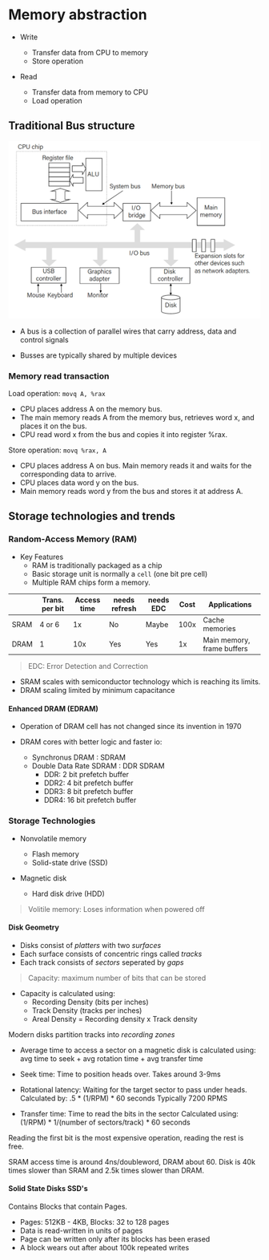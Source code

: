 # Memory abstraction

- Write
    - Transfer data from CPU to memory
    - Store operation

- Read
    - Transfer data from memory to CPU
    - Load operation


## Traditional Bus structure

![a bus structure](./img/abstract_computer.png)

- A bus is a collection of parallel wires that carry address, data and control signals

- Busses are typically shared by multiple devices

### Memory read transaction

Load operation: `movq A, %rax`

- CPU places address A on the memory bus.
- The main memory reads A from the memory bus, retrieves word x, and places it on the bus.
- CPU read word x from the bus and copies it into register %rax.

Store operation: `movq %rax, A`

- CPU places address A on bus. Main memory reads it and waits for the corresponding data to arrive.
- CPU places data word y on the bus.
- Main memory reads word y from the bus and stores it at address A.

## Storage technologies and trends

### Random-Access Memory (RAM)

- Key Features
    - RAM is traditionally packaged as a chip
    - Basic storage unit is normally a `cell` (one bit pre cell)
    - Multiple RAM chips form a memory.

||Trans. per bit|Access time|needs refresh|needs EDC|Cost|Applications|
|-|-|-|-|-|-|-|
|SRAM|4 or 6|1x|No|Maybe|100x|Cache memories|
|DRAM|1|10x|Yes|Yes|1x|Main memory, frame buffers|

>EDC: Error Detection and Correction

- SRAM scales with semiconductor technology which is reaching its limits.
- DRAM scaling limited by minimum capacitance

#### Enhanced DRAM (EDRAM)

- Operation of DRAM cell has not changed since its invention in 1970

- DRAM cores with better logic and faster io: 
    - Synchronus DRAM : SDRAM
    - Double Data Rate SDRAM : DDR SDRAM
        - DDR: 2 bit prefetch buffer
        - DDR2: 4 bit prefetch buffer
        - DDR3: 8 bit prefetch buffer
        - DDR4: 16 bit prefetch buffer

### Storage Technologies

- Nonvolatile memory
    - Flash memory
    - Solid-state drive (SSD)

- Magnetic disk
    - Hard disk drive (HDD)
    

> Volitile memory: Loses information when powered off

#### Disk Geometry

-   Disks consist of *platters* with two *surfaces*
-   Each surface consists of concentric rings called *tracks*
-   Each track consists of *sectors* seperated by *gaps*

> Capacity: maximum number of bits that can be stored

- Capacity is calculated using:
    -   Recording Density (bits per inches)
    -   Track Density (tracks per inches)
    -   Areal Density = Recording density x Track density

Modern disks partition tracks into *recording zones*

- Average time to access a sector on a magnetic disk is calculated using:
avg time to seek + avg rotation time + avg transfer time

- Seek time:
Time to position heads over.
Takes around 3-9ms

- Rotational latency:
Waiting for the target sector to pass under heads.
Calculated by: .5 * (1/RPM) * 60 seconds
Typically 7200 RPMS

- Transfer time:
Time to read the bits in the sector
Calculated using: (1/RPM) * 1/(number of sectors/track) * 60 seconds

Reading the first bit is the most expensive operation, reading the rest is free.

SRAM access time is around 4ns/doubleword, DRAM about 60.
Disk is 40k times slower than SRAM and 2.5k times slower than DRAM.

#### Solid State Disks SSD's

Contains Blocks that contain Pages.
-   Pages: 512KB - 4KB, Blocks: 32 to 128 pages
-   Data is read-written in units of pages
-   Page can be written only after its blocks has been erased
-   A block wears out after about 100k repeated writes

